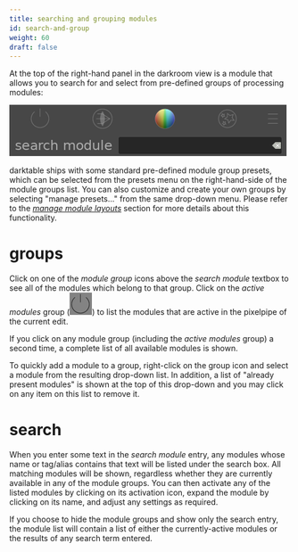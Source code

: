 ```yaml
---
title: searching and grouping modules 
id: search-and-group
weight: 60
draft: false
---
```


At the top of the right-hand panel in the darkroom view is a module that allows you to search for and select from pre-defined groups of processing modules:

![group and search](./search-and-group/module-group-and-search.png#w33)

darktable ships with some standard pre-defined module group presets, which can be selected from the presets menu on the right-hand-side of the module groups list. You can also customize and create your own groups by selecting "manage presets..." from the same drop-down menu. Please refer to the [_manage module layouts_](../../module-reference/utility-modules/darkroom/manage-module-layouts.md) section for more details about this functionality.

# groups

Click on one of the _module group_ icons above the _search module_ textbox to see all of the modules which belong to that group. Click on the _active modules_ group (![module-group-active-icon](./search-and-group/module-group-active-icon.png#icon)) to list the modules that are active in the pixelpipe of the current edit.

If you click on any module group (including the _active modules_ group) a second time, a complete list of all available modules is shown.

To quickly add a module to a group, right-click on the group icon and select a module from the resulting drop-down list. In addition, a list of "already present modules" is shown at the top of this drop-down and you may click on any item on this list to remove it.

# search 

When you enter some text in the _search module_ entry, any modules whose name or tag/alias contains that text will be listed under the search box. All matching modules will be shown, regardless whether they are currently available in any of the module groups. You can then activate any of the listed modules by clicking on its activation icon, expand the module by clicking on its name, and adjust any settings as required.

If you choose to hide the module groups and show only the search entry, the module list will contain a list of either the currently-active modules or the results of any search term entered.
